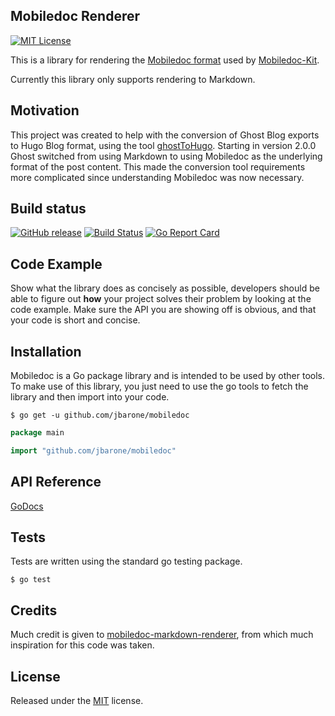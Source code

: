 ## Mobiledoc Renderer

[![MIT License](https://img.shields.io/badge/license-MIT-brightgreen.svg)](/LICENSE)

This is a library for rendering the [Mobiledoc
format](https://github.com/bustlelabs/mobiledoc-kit/blob/master/MOBILEDOC.md)
used by [Mobiledoc-Kit](https://github.com/bustlelabs/mobiledoc-kit).

Currently this library only supports rendering to Markdown.

## Motivation

This project was created to help with the conversion of Ghost Blog exports to
Hugo Blog format, using the tool
[ghostToHugo](http://github.com/jbarone/ghostToHugo). Starting in version 2.0.0
Ghost switched from using Markdown to using Mobiledoc as the underlying format
of the post content. This made the conversion tool requirements more complicated
since understanding Mobiledoc was now necessary.

## Build status

[![GitHub release](https://img.shields.io/github/release/jbarone/mobiledoc.svg)](https://github.com/jbarone/mobiledoc/releases/latest)
[![Build Status](https://travis-ci.org/jbarone/mobiledoc.svg?branch=master)](https://travis-ci.org/jbarone/mobiledoc)
[![Go Report Card](https://goreportcard.com/badge/github.com/jbarone/mobiledoc)](https://goreportcard.com/report/github.com/jbarone/mobiledoc)

## Code Example

Show what the library does as concisely as possible, developers should be able
to figure out **how** your project solves their problem by looking at the code
example. Make sure the API you are showing off is obvious, and that your code is
short and concise.

## Installation

Mobiledoc is a Go package library and is intended to be used by other tools. To
make use of this library, you just need to use the go tools to fetch the library
and then import into your code.

```
$ go get -u github.com/jbarone/mobiledoc
```

```go
package main

import "github.com/jbarone/mobiledoc"
```

## API Reference

[GoDocs](https://godoc.org/github.com/jbarone/mobiledoc)

## Tests

Tests are written using the standard go testing package.

```
$ go test
```

## Credits

Much credit is given to
[mobiledoc-markdown-renderer](https://github.com/yuloh/mobiledoc-markdown-renderer),
from which much inspiration for this code was taken.

## License

Released under the [MIT](./LICENSE) license.
